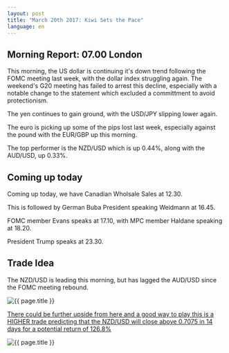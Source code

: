 ```yaml
---
layout: post
title: "March 20th 2017: Kiwi Sets the Pace"
language: en
---
```

## Morning Report: 07.00 London

This morning, the US dollar is continuing it's down trend following the FOMC meeting last week, with the dollar index struggling again. The weekend's G20 meeting has failed to arrest this decline, especially with a notable change to the statement which excluded a committment to avoid protectionism. 

The yen continues to gain ground, with the USD/JPY slipping lower again. 

The euro is picking up some of the pips lost last week, especially against the pound with the EUR/GBP up this morning. 

The top performer is the NZD/USD which is up 0.44%, along with the AUD/USD, up 0.33%.


## Coming up today

Coming up today, we have Canadian Wholsale Sales at 12.30. 

This is followed by German Buba President speaking Weidmann at 16.45. 

FOMC member Evans speaks at 17.10, with MPC member Haldane speaking at 18.20.

President Trump speaks at 23.30.


## Trade Idea

The NZD/USD is leading this morning, but has lagged the AUD/USD since the FOMC meeting rebound.


<img class="post-image" src="{{ site.url }}/images/2017-03-20_07-01-17.jpg" alt="{{ page.title }}" title="{{ page.title }}">

<a href="%LINK%%?currency=GBP&market=minor_pairs&duration_amount=14&duration_units=d&amount=10&amount_type=payout&expiry_type=duration&underlying=frxNZDUSD&formname=higherlower&barrier=0.7075" target="_blank">There could be further upside from here and a good way to play this is a HIGHER trade predicting that the NZD/USD will close above 0.7075 in 14 days for a potential return of 126.8%</a>

<img class="post-image" src="{{ site.url }}/images/2017-03-20_07-04-53.jpg" alt="{{ page.title }}" title="{{ page.title }}">
